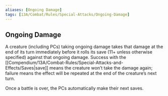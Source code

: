 ```yaml
---
aliases: [Ongoing Damage]
tags: [13A/Combat/Rules/Special-Attacks/Ongoing-Damage]
---
```


## Ongoing Damage

A creature (including PCs) taking ongoing damage takes that damage at the end of its turn immediately before it rolls its save (11+ unless otherwise specified) against that ongoing damage. Success with the [[Compendium/13A/Combat-Rules/Special-Attacks-and-Effects/Saves|save]] means the creature won’t take the damage again; failure means the effect will be repeated at the end of the creature’s next turn.

Once a battle is over, the PCs automatically make their next saves.
